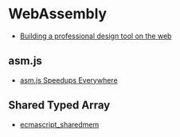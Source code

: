 # WebAssembly

* [Building a professional design tool on the web](https://blog.figma.com/building-a-professional-design-tool-on-the-web-6332ed4f1fcc)

## asm.js

* [asm.js Speedups Everywhere](https://hacks.mozilla.org/2015/03/asm-speedups-everywhere/)

## Shared Typed Array

* [ecmascript_sharedmem](https://github.com/tc39/ecmascript_sharedmem)